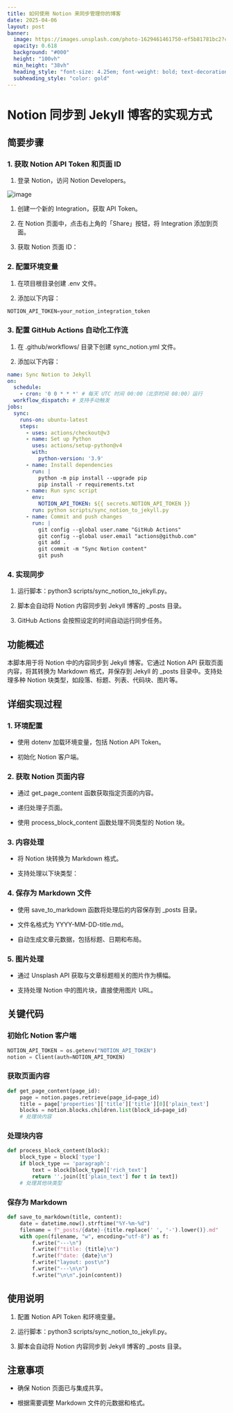 ```yaml
---
title: 如何使用 Notion 来同步管理你的博客
date: 2025-04-06
layout: post
banner:
  image: https://images.unsplash.com/photo-1629461461750-ef5b81781bc2?crop=entropy&cs=tinysrgb&fit=max&fm=jpg&ixid=M3w2OTIwMzJ8MHwxfHJhbmRvbXx8fHx8fHx8fDE3NDM5NDkwNTR8&ixlib=rb-4.0.3&q=80&w=1080
  opacity: 0.618
  background: "#000"
  height: "100vh"
  min_height: "38vh"
  heading_style: "font-size: 4.25em; font-weight: bold; text-decoration: underline"
  subheading_style: "color: gold"
---
```


# Notion 同步到 Jekyll 博客的实现方式

## 简要步骤

### 1. 获取 Notion API Token 和页面 ID

1. 登录 Notion，访问 Notion Developers。

![image](https://prod-files-secure.s3.us-west-2.amazonaws.com/a7a0cc5a-89b9-4cda-8686-1fba0ca52f40/d19c1afe-dea5-4312-9333-786b0ba83054/image.png?X-Amz-Algorithm=AWS4-HMAC-SHA256&X-Amz-Content-Sha256=UNSIGNED-PAYLOAD&X-Amz-Credential=ASIAZI2LB4666PURTDIV%2F20250406%2Fus-west-2%2Fs3%2Faws4_request&X-Amz-Date=20250406T141733Z&X-Amz-Expires=3600&X-Amz-Security-Token=IQoJb3JpZ2luX2VjEMn%2F%2F%2F%2F%2F%2F%2F%2F%2F%2FwEaCXVzLXdlc3QtMiJHMEUCICf6sl0rolRWx%2BoPxm4QHAPucRMnlrNfDbGv7y7%2B9kZ0AiEA1GMspXc9wwMBC7PfvztT95rJekm9OlTYYGxoFKReH5sq%2FwMIQhAAGgw2Mzc0MjMxODM4MDUiDKjHuEkn4iufgOVhzyrcA9iyjKSiUBZdD6nMqICI6LmXrJcsMAL3JoxgZ3WtkHvFvLnNw61bAiX2kYd4v4CjOtwrhG9XGfvEhmtQCBp4OHQv6x3TdzC3fk7PrN9v3oAaP3LM6W1Uws7dBwC3UTIPPquZGCDUSGL79S5RKmOZFu2YRRfdl4W3gciju%2BXq4SHmrRss4dVk1ZwEsK3kpkHH8PgFtCF6JWRU3vSITProUx2vP%2BWDBNnMMaxak7rtc5%2BjUdyJsV9rrpXxyJpQDYrPGUB8ruogtAbXc8vlhiRuDc81wxJ1ASEKVocDrZUaFeXFHP8edjJBlr%2Bt1JOHP3l11mEUXnImraV6lZqQE8WLyD6sFeaj%2B3Zl1tgy5MlzqzXBT2tv0wvaIBDgs9x%2FHtRAgo8fm8b1iOZlp3JC3EdK6ykn0t6CjaT1NkySq42TDiWlTwFmGwtfhLYupuzmQ9OYnH2eeBI45pAZrHQlEd2RwwWCB9Gz6HCDKU3lUclQ0jzYcab1WV%2BBUBP0ej7V8ao0FT6O%2FrKh1drcTCLDAMtXUnXT2AyzQVh0d14TLg71PIHoexh7m7ty0%2FNE341Bd9p813Qk8NEF95%2B%2Bu3b2mPxQjPnxB5vL0Pe0gq7jLP%2Favkf4%2BV8gXS97ds6cSC%2FgMOj%2FyL8GOqUB%2FkbST6GcMDHTUIen%2BqYS7SQ8Cgf%2BIKHytXGUYXcC8%2BE7XmG68G%2FBlaQdcsjBvtRvdJb5FBDw0vOEJ5f1x%2Bmnl68KPIQOoto0yonHyJ8IrKKUE5gWP9Hp9xWtjNk5Dn1boDqvs5mIWCXV7%2FMGTKeLKsnfRpLq%2Fij3md9R5w3gfIbOGKDl1HDo1kkwB48xxoHUzsNv8GpXyOVHmsYMwjDzfNXttc%2Bh&X-Amz-Signature=17f43ebb7e98709f6245bdce9e8133defe6bd2f583413e0f68102c3306743c09&X-Amz-SignedHeaders=host&x-id=GetObject)

1. 创建一个新的 Integration，获取 API Token。

1. 在 Notion 页面中，点击右上角的「Share」按钮，将 Integration 添加到页面。

1. 获取 Notion 页面 ID：


### 2. 配置环境变量

1. 在项目根目录创建 .env 文件。

1. 添加以下内容：

```javascript
NOTION_API_TOKEN=your_notion_integration_token
```

### 3. 配置 GitHub Actions 自动化工作流

1. 在 .github/workflows/ 目录下创建 sync_notion.yml 文件。

1. 添加以下内容：

```yaml
name: Sync Notion to Jekyll
on:
  schedule:
    - cron: '0 0 * * *' # 每天 UTC 时间 00:00（北京时间 08:00）运行
  workflow_dispatch: # 支持手动触发
jobs:
  sync:
    runs-on: ubuntu-latest
    steps:
      - uses: actions/checkout@v3
      - name: Set up Python
        uses: actions/setup-python@v4
        with:
          python-version: '3.9'
      - name: Install dependencies
        run: |
          python -m pip install --upgrade pip
          pip install -r requirements.txt
      - name: Run sync script
        env:
          NOTION_API_TOKEN: ${{ secrets.NOTION_API_TOKEN }}
        run: python scripts/sync_notion_to_jekyll.py
      - name: Commit and push changes
        run: |
          git config --global user.name "GitHub Actions"
          git config --global user.email "actions@github.com"
          git add .
          git commit -m "Sync Notion content"
          git push
```

### 4. 实现同步

1. 运行脚本：python3 scripts/sync_notion_to_jekyll.py。

1. 脚本会自动将 Notion 内容同步到 Jekyll 博客的 _posts 目录。

1. GitHub Actions 会按照设定的时间自动运行同步任务。

## 功能概述

本脚本用于将 Notion 中的内容同步到 Jekyll 博客。它通过 Notion API 获取页面内容，将其转换为 Markdown 格式，并保存到 Jekyll 的 _posts 目录中。支持处理多种 Notion 块类型，如段落、标题、列表、代码块、图片等。

## 详细实现过程

### 1. 环境配置

- 使用 dotenv 加载环境变量，包括 Notion API Token。

- 初始化 Notion 客户端。

### 2. 获取 Notion 页面内容

- 通过 get_page_content 函数获取指定页面的内容。

- 递归处理子页面。

- 使用 process_block_content 函数处理不同类型的 Notion 块。

### 3. 内容处理

- 将 Notion 块转换为 Markdown 格式。

- 支持处理以下块类型：


### 4. 保存为 Markdown 文件

- 使用 save_to_markdown 函数将处理后的内容保存到 _posts 目录。

- 文件名格式为 YYYY-MM-DD-title.md。

- 自动生成文章元数据，包括标题、日期和布局。

### 5. 图片处理

- 通过 Unsplash API 获取与文章标题相关的图片作为横幅。

- 支持处理 Notion 中的图片块，直接使用图片 URL。

## 关键代码

### 初始化 Notion 客户端

```python
NOTION_API_TOKEN = os.getenv("NOTION_API_TOKEN")
notion = Client(auth=NOTION_API_TOKEN)
```

### 获取页面内容

```python
def get_page_content(page_id):
    page = notion.pages.retrieve(page_id=page_id)
    title = page['properties']['title']['title'][0]['plain_text']
    blocks = notion.blocks.children.list(block_id=page_id)
    # 处理块内容
```

### 处理块内容

```python
def process_block_content(block):
    block_type = block['type']
    if block_type == 'paragraph':
        text = block[block_type]['rich_text']
        return ''.join([t['plain_text'] for t in text])
    # 处理其他块类型
```

### 保存为 Markdown

```python
def save_to_markdown(title, content):
    date = datetime.now().strftime("%Y-%m-%d")
    filename = f"_posts/{date}-{title.replace(' ', '-').lower()}.md"
    with open(filename, "w", encoding="utf-8") as f:
        f.write("---\n")
        f.write(f"title: {title}\n")
        f.write(f"date: {date}\n")
        f.write("layout: post\n")
        f.write("---\n\n")
        f.write("\n\n".join(content))
```

## 使用说明

1. 配置 Notion API Token 和环境变量。

1. 运行脚本：python3 scripts/sync_notion_to_jekyll.py。

1. 脚本会自动将 Notion 内容同步到 Jekyll 博客的 _posts 目录。

## 注意事项

- 确保 Notion 页面已与集成共享。

- 根据需要调整 Markdown 文件的元数据和格式。